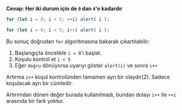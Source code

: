 **Cevap: Her iki durum için de `0` dan `4`'e kadardır**

```js run
for (let i = 0; i < 5; ++i) alert( i );

for (let i = 0; i < 5; i++) alert( i );
```

Bu sonuç doğrudan `for` algoritmasına bakarak çıkartılabilir:

1. Başlangıçta öncelikle `i = 0`'ı başlat.
2. Koşulu kontrol et `i < 5`
3. Eğer `doğru` dönüyorsa uyarıyı göster `alert(i)` ve sonra `i++`

Artırma `i++` koşul kontrolünden tamamen ayrı bir olaydır(2). Sadece koşulacak ayrı bir cümledir.

Artırımdan dönen değer burada kullanılmadı, bundan dolayı `i++` ile `++i` arasında bir fark yoktur.